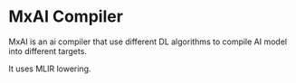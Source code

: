 # MxAI Compiler

MxAI is an ai compiler that use different DL algorithms to compile AI model into different targets.  

It uses MLIR lowering. 
